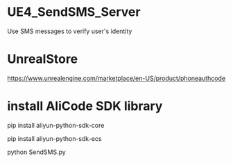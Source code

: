 # UE4_SendSMS_Server
Use SMS messages to verify user's identity


# UnrealStore

https://www.unrealengine.com/marketplace/en-US/product/phoneauthcode


# install AliCode SDK library

pip install aliyun-python-sdk-core 

pip install aliyun-python-sdk-ecs 

python SendSMS.py





